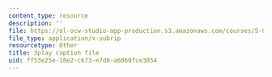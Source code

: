 ```yaml
---
content_type: resource
description: ''
file: https://ol-ocw-studio-app-production.s3.amazonaws.com/courses/5-07sc-biological-chemistry-i-fall-2013/ff53e25e18e2c673e7d8a6060fce3054_eOYHJLqP2Ps.srt
file_type: application/x-subrip
resourcetype: Other
title: 3play caption file
uid: ff53e25e-18e2-c673-e7d8-a6060fce3054
---
```

